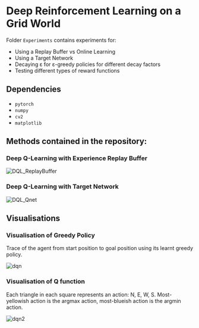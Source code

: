 # Deep Reinforcement Learning on a Grid World

Folder ```Experiments``` contains experiments for:
* Using a Replay Buffer vs Online Learning
* Using a Target Network
* Decaying ε for ε-greedy policies for different decay factors
* Testing different types of reward functions

## Dependencies

* ```pytorch```
* ```numpy```
* ```cv2```
* ```matplotlib```

## Methods contained in the repository:
### Deep Q-Learning with Experience Replay Buffer
![DQL_ReplayBuffer](https://user-images.githubusercontent.com/71031687/111794794-427c9200-88cf-11eb-81b7-f8f622d51612.JPG)
### Deep Q-Learning with Target Network
![DQL_Qnet](https://user-images.githubusercontent.com/71031687/111794800-44465580-88cf-11eb-99b3-8796cd1bdd2a.JPG)

## Visualisations

### Visualisation of Greedy Policy
Trace of the agent from start position to goal position using its learnt greedy policy.

![dqn](https://user-images.githubusercontent.com/71031687/111641872-3d074500-8806-11eb-87f1-fbabe1900723.JPG)

### Visualisation of Q function
Each triangle in each square represents an action: N, E, W, S. Most-yellowish action is the argmax action, most-blueish action is the argmin action.

![dqn2](https://user-images.githubusercontent.com/71031687/111641878-3e387200-8806-11eb-94e9-bfba62c35aec.JPG)
